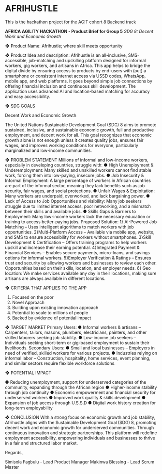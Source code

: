 # AFRIHUSTLE
This is the hackathon project for the AGIT cohort 8 Backend track


**AFRICA AGILITY HACKATHON - Product Brief for Group 5**
*SDG 8: Decent Work and Economic Growth*

❖	Product Name: Afrihustle; where skill meets opportunity

❖	Product Idea and description:
Afrihustle is an all-inclusive, SMS-accessible, job-matching and upskilling platform designed for informal workers, gig workers, and artisans in Africa. This app helps to bridge the digital divide by ensuring access to products by end-users with (out) a smartphone or consistent internet access via USSD codes, WhatsApp, mobile app, and web platforms. It goes beyond simple job connections by offering financial inclusion and continuous skill development. The application uses advanced AI and location-based matching for accuracy and easy accessibility.

❖	SDG GOALS

Decent Work and Economic Growth

The United Nations Sustainable Development Goal (SDG) 8 aims to promote sustained, inclusive, and sustainable economic growth, full and productive employment, and decent work for all. This goal recognizes that economic growth alone is not enough unless it creates quality jobs, ensures fair wages, and improves working conditions for everyone, particularly marginalized and low-income communities.

❖	PROBLEM STATEMENT
Millions of informal and low-income workers, especially in developing countries, struggle with:
●	High Unemployment & Underemployment: Many skilled and unskilled workers cannot find stable work, forcing them into low-paying, insecure jobs.
●	Job Insecurity & Informal Employment: A large percentage of workers in African countries are part of the informal sector, meaning they lack benefits such as job security, fair wages, and social protections.
●	Unfair Wages & Exploitation: Many workers are underpaid, overworked, and lack bargaining power.
●	Lack of Access to Job Opportunities and visibility: Many job seekers struggle due to limited internet access, poor networking, and a mismatch between their skills and available jobs.
●	Skills Gaps & Barriers to Employment: Many low-income workers lack the necessary education or training to access better-paying jobs.
Proposed Solution:
1} AI-Powered Job Matching – Uses intelligent algorithms to match workers with job opportunities.
2}Multi-Platform Access – Available via mobile app, website, and SMS to ensure accessibility for workers without smartphones.
3}Skill Development & Certification – Offers training programs to help workers upskill and increase their earning potential.
4}Integrated Payment & Financial Services – Enables secure payments, micro-loans, and savings options for informal workers.
5}Employer Verification & Ratings – Ensures trust and security by allowing workers and businesses to review each other. Opportunities based on their skills, location, and employer needs.
6} Geo location: We make services available any day in their locations, making sure artisans are always available in different locations.

❖	CRITERIA THAT APPLIES TO THE APP
	
1.	Focused on the poor
2.	Novel Approach
3.	Building upon existing innovation approach
4.	Potential to scale to millions of people
5.	Backed by evidence of potential impact

❖	TARGET MARKET 
Primary Users:
●	Informal workers & artisans – Carpenters, tailors, masons, plumbers, electricians, painters, and other skilled laborers seeking job stability.
●	Low-income job seekers – Individuals seeking short-term or gig-based employment to sustain their livelihoods.
Secondary Users:
●	Small and local businesses – Employers in need of verified, skilled workers for various projects.
●	Industries relying on informal labor – Construction, hospitality, home services, event planning, and similar sectors require flexible workforce solutions.

❖	POTENTIAL IMPACT 

●	Reducing unemployment, support for  underserved categories of the community, expanding through  the African region
●	Higher-income stability through job continuity
●	Economic empowerment and financial security for underserved workers
●	Improved work quality & skills development
●	Expansion of job access through U.S.S.D
●	Digital work history creation for long-term employability

❖	CONCLUSION
With a strong focus on economic growth and job stability, Afrihustle aligns with the Sustainable Development Goal (SDG) 8, promoting decent work and economic growth for underserved communities. Through continuous innovation and strategic partnerships. This platform will redefine employment accessibility, empowering individuals and businesses to thrive in a fair and structured labor market.

Regards, 

Simisola Fagbulu -  Lead Product Manager
Makinwa Blessing - Lead Scrum Master

